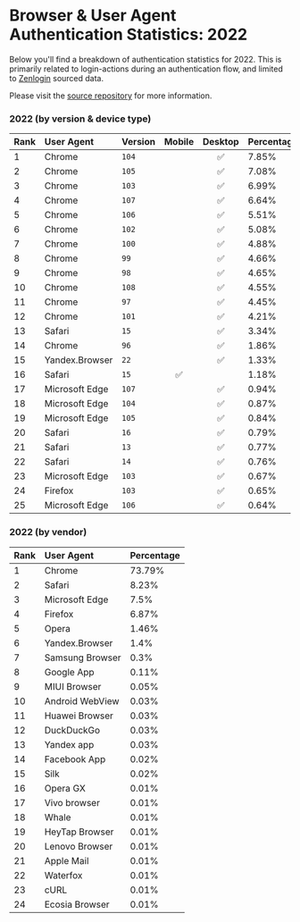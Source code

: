 # Browser & User Agent Authentication Statistics: 2022

Below you'll find a breakdown of authentication statistics for
2022. This is primarily related to login-actions during an
authentication flow, and limited to <a href="https://zenlogin.co"/>Zenlogin</a>
sourced data.

Please visit the
<a href="https://github.com/zenlogin/browser-user-agent-authentication-statistics">source repository</a>
for more information.

### 2022 (by version & device type)
| Rank | User Agent | Version | Mobile | Desktop | Percentage |
| :--- | :--- | :--- | :---: | :---: | :--- |
| 1 | Chrome | `104` | | ✅ | 7.85% |
| 2 | Chrome | `105` | | ✅ | 7.08% |
| 3 | Chrome | `103` | | ✅ | 6.99% |
| 4 | Chrome | `107` | | ✅ | 6.64% |
| 5 | Chrome | `106` | | ✅ | 5.51% |
| 6 | Chrome | `102` | | ✅ | 5.08% |
| 7 | Chrome | `100` | | ✅ | 4.88% |
| 8 | Chrome | `99` | | ✅ | 4.66% |
| 9 | Chrome | `98` | | ✅ | 4.65% |
| 10 | Chrome | `108` | | ✅ | 4.55% |
| 11 | Chrome | `97` | | ✅ | 4.45% |
| 12 | Chrome | `101` | | ✅ | 4.21% |
| 13 | Safari | `15` | | ✅ | 3.34% |
| 14 | Chrome | `96` | | ✅ | 1.86% |
| 15 | Yandex.Browser | `22` | | ✅ | 1.33% |
| 16 | Safari | `15` | ✅ | | 1.18% |
| 17 | Microsoft Edge | `107` | | ✅ | 0.94% |
| 18 | Microsoft Edge | `104` | | ✅ | 0.87% |
| 19 | Microsoft Edge | `105` | | ✅ | 0.84% |
| 20 | Safari | `16` | | ✅ | 0.79% |
| 21 | Safari | `13` | | ✅ | 0.77% |
| 22 | Safari | `14` | | ✅ | 0.76% |
| 23 | Microsoft Edge | `103` | | ✅ | 0.67% |
| 24 | Firefox | `103` | | ✅ | 0.65% |
| 25 | Microsoft Edge | `106` | | ✅ | 0.64% |


### 2022 (by vendor)
| Rank | User Agent | Percentage |
| :--- | :--- | :--- |
| 1 | Chrome | 73.79% |
| 2 | Safari | 8.23% |
| 3 | Microsoft Edge | 7.5% |
| 4 | Firefox | 6.87% |
| 5 | Opera | 1.46% |
| 6 | Yandex.Browser | 1.4% |
| 7 | Samsung Browser | 0.3% |
| 8 | Google App | 0.11% |
| 9 | MIUI Browser | 0.05% |
| 10 | Android WebView | 0.03% |
| 11 | Huawei Browser | 0.03% |
| 12 | DuckDuckGo | 0.03% |
| 13 | Yandex app | 0.03% |
| 14 | Facebook App | 0.02% |
| 15 | Silk | 0.02% |
| 16 | Opera GX | 0.01% |
| 17 | Vivo browser | 0.01% |
| 18 | Whale | 0.01% |
| 19 | HeyTap Browser | 0.01% |
| 20 | Lenovo Browser | 0.01% |
| 21 | Apple Mail | 0.01% |
| 22 | Waterfox | 0.01% |
| 23 | cURL | 0.01% |
| 24 | Ecosia Browser | 0.01% |
